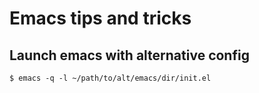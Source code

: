# Emacs tips and tricks

## Launch emacs with alternative config
```$ emacs -q -l ~/path/to/alt/emacs/dir/init.el```



